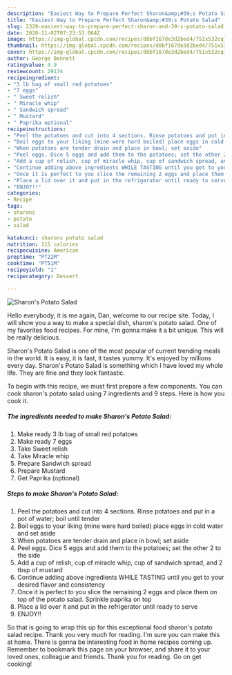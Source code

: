 ```yaml
---
description: "Easiest Way to Prepare Perfect Sharon&amp;#39;s Potato Salad"
title: "Easiest Way to Prepare Perfect Sharon&amp;#39;s Potato Salad"
slug: 2329-easiest-way-to-prepare-perfect-sharon-and-39-s-potato-salad
date: 2020-11-02T07:23:53.064Z
image: https://img-global.cpcdn.com/recipes/d8bf167de3d2bed4/751x532cq70/sharons-potato-salad-recipe-main-photo.jpg
thumbnail: https://img-global.cpcdn.com/recipes/d8bf167de3d2bed4/751x532cq70/sharons-potato-salad-recipe-main-photo.jpg
cover: https://img-global.cpcdn.com/recipes/d8bf167de3d2bed4/751x532cq70/sharons-potato-salad-recipe-main-photo.jpg
author: George Bennett
ratingvalue: 4.9
reviewcount: 29174
recipeingredient:
- "3 lb bag of small red potatoes"
- "7 eggs"
- " Sweet relish"
- " Miracle whip"
- " Sandwich spread"
- " Mustard"
- " Paprika optional"
recipeinstructions:
- "Peel the potatoes and cut into 4 sections. Rinse potatoes and put in a pot of water; boil until tender"
- "Boil eggs to your liking (mine were hard boiled) place eggs in cold water and set aside"
- "When potatoes are tender drain and place in bowl; set aside"
- "Peel eggs. Dice 5 eggs and add them to the potatoes; set the other 2 to the side"
- "Add a cup of relish, cup of miracle whip, cup of sandwich spread, and 2 tbsp of mustard"
- "Continue adding above ingredients WHILE TASTING until you get to your desired flavor and consistency"
- "Once it is perfect to you slice the remaining 2 eggs and place them on top of the potato salad. Sprinkle paprika on top"
- "Place a lid over it and put in the refrigerator until ready to serve"
- "ENJOY!!"
categories:
- Recipe
tags:
- sharons
- potato
- salad

katakunci: sharons potato salad 
nutrition: 115 calories
recipecuisine: American
preptime: "PT22M"
cooktime: "PT51M"
recipeyield: "1"
recipecategory: Dessert

---
```



![Sharon&#39;s Potato Salad](https://img-global.cpcdn.com/recipes/d8bf167de3d2bed4/751x532cq70/sharons-potato-salad-recipe-main-photo.jpg)

Hello everybody, it is me again, Dan, welcome to our recipe site. Today, I will show you a way to make a special dish, sharon&#39;s potato salad. One of my favorites food recipes. For mine, I'm gonna make it a bit unique. This will be really delicious.

Sharon&#39;s Potato Salad is one of the most popular of current trending meals in the world. It is easy, it is fast, it tastes yummy. It's enjoyed by millions every day. Sharon&#39;s Potato Salad is something which I have loved my whole life. They are fine and they look fantastic.




To begin with this recipe, we must first prepare a few components. You can cook sharon&#39;s potato salad using 7 ingredients and 9 steps. Here is how you cook it.

<!--inarticleads1-->

##### The ingredients needed to make Sharon&#39;s Potato Salad:

1. Make ready 3 lb bag of small red potatoes
1. Make ready 7 eggs
1. Take  Sweet relish
1. Take  Miracle whip
1. Prepare  Sandwich spread
1. Prepare  Mustard
1. Get  Paprika (optional)




<!--inarticleads2-->

##### Steps to make Sharon&#39;s Potato Salad:

1. Peel the potatoes and cut into 4 sections. Rinse potatoes and put in a pot of water; boil until tender
1. Boil eggs to your liking (mine were hard boiled) place eggs in cold water and set aside
1. When potatoes are tender drain and place in bowl; set aside
1. Peel eggs. Dice 5 eggs and add them to the potatoes; set the other 2 to the side
1. Add a cup of relish, cup of miracle whip, cup of sandwich spread, and 2 tbsp of mustard
1. Continue adding above ingredients WHILE TASTING until you get to your desired flavor and consistency
1. Once it is perfect to you slice the remaining 2 eggs and place them on top of the potato salad. Sprinkle paprika on top
1. Place a lid over it and put in the refrigerator until ready to serve
1. ENJOY!!




So that is going to wrap this up for this exceptional food sharon&#39;s potato salad recipe. Thank you very much for reading. I'm sure you can make this at home. There is gonna be interesting food in home recipes coming up. Remember to bookmark this page on your browser, and share it to your loved ones, colleague and friends. Thank you for reading. Go on get cooking!

